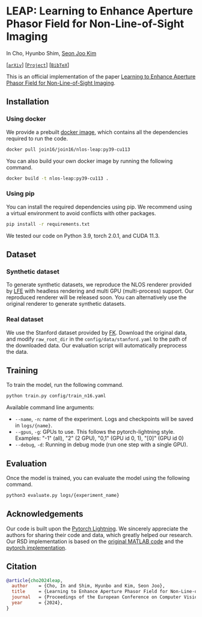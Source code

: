 # LEAP: Learning to Enhance Aperture Phasor Field for Non-Line-of-Sight Imaging
In Cho, Hyunbo Shim, [Seon Joo Kim](https://sites.google.com/site/seonjookim/)

[[`arXiv`](https://arxiv.org/abs/2407.18574)] [[`Project`](https://join16.github.io/leap-page/)] [[`BibTeX`](#Citation)]

This is an official implementation of the paper [Learning to Enhance Aperture Phasor Field for Non-Line-of-Sight Imaging](https://arxiv.org/abs/2407.18574).

## Installation
### Using docker
We provide a prebuilt [docker image](), which contains all the dependencies required to run the code.
```bash
docker pull join16/join16/nlos-leap:py39-cu113
```
You can also build your own docker image by running the following command.
```bash
docker build -t nlos-leap:py39-cu113 .
```
### Using pip
You can install the required dependencies using pip. We recommend using a virtual environment to avoid conflicts with other packages.
```bash
pip install -r requirements.txt
```
We tested our code on Python 3.9, torch 2.0.1, and CUDA 11.3.

## Dataset
### Synthetic dataset 
To generate synthetic datasets, we reproduce the NLOS renderer provided by [LFE](https://github.com/princeton-computational-imaging/NLOSFeatureEmbeddings) with headless rendering and multi GPU (multi-process) support.
Our reproduced renderer will be released soon.
You can alternatively use the original renderer to generate synthetic datasets.

### Real dataset
We use the Stanford dataset provided by [FK](https://github.com/computational-imaging/nlos-fk).
Download the original data, and modify `raw_root_dir` in the `config/data/stanford.yaml` to the path of the downloaded data.
Our evaluation script will automatically preprocess the data.

## Training
To train the model, run the following command.
```bash
python train.py config/train_n16.yaml
```
Available command line arguments:
- `--name`, `-n`: name of the experiment. Logs and checkpoints will be saved in `logs/{name}`.
- `--gpus`, `-g`: GPUs to use. This follows the pytorch-lightning style. Examples:  "-1" (all), "2" (2 GPU), "0,1" (GPU id 0, 1), "[0]" (GPU id 0)
- `--debug`, `-d`: Running in debug mode (run one step with a single GPU).

## Evaluation
Once the model is trained, you can evaluate the model using the following command.
```bash
python3 evaluate.py logs/{experiment_name}
```

## Acknowledgements
Our code is built upon the [Pytorch Lightning](https://lightning.ai/docs/pytorch/stable/).
We sincerely appreciate the authors for sharing their code and data, which greatly helped our research.
Our RSD implementation is based on the [original MATLAB code](https://www.nature.com/articles/s41467-020-15157-4) and the [pytorch implementation](https://github.com/fmu2/nlos3d).

## <a name="citation"></a> Citation
```BibTex
@article{cho2024leap,
  author    = {Cho, In and Shim, Hyunbo and Kim, Seon Joo},
  title     = {Learning to Enhance Aperture Phasor Field for Non-Line-of-Sight Imaging},
  journal   = {Proceedings of the European Conference on Computer Vision (ECCV)},
  year      = {2024},
}
```